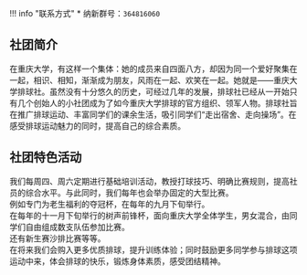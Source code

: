 !!! info "联系方式"
    * 纳新群号：`364816060`

## 社团简介
在重庆大学，有这样一个集体：她的成员来自四面八方，却因为同一个爱好聚集在一起，相识、相知，渐渐成为朋友，风雨在一起、欢笑在一起。她就是——重庆大学排球社。虽然没有十分悠久的历史，可经过几年的发展，排球社已经从一开始只有几个创始人的小社团成为了如今重庆大学排球的官方组织、领军人物。排球社旨在推广排球运动、丰富同学们的课余生活，吸引同学们“走出宿舍、走向操场”。在感受排球运动魅力的同时，提高自己的综合素质。  

## 社团特色活动
我们每周四、周六定期进行基础培训活动，教授打球技巧、明确比赛规则，提高社员的综合水平。与此同时，我们每年也会举办固定的大型比赛。  
例如专门为老生福利的夺冠杯，在每年的九月下旬举行。  
在每年的十一月下旬举行的树声前锋杯，面向重庆大学全体学生，男女混合，由同学们自由组成数支队伍参加比赛。  
还有新生赛沙排比赛等等。  
在将来我们会购入更多优质排球，提升训练体验；同时鼓励更多同学参与排球这项运动中来，体会排球的快乐，锻炼身体素质，感受团结精神。  